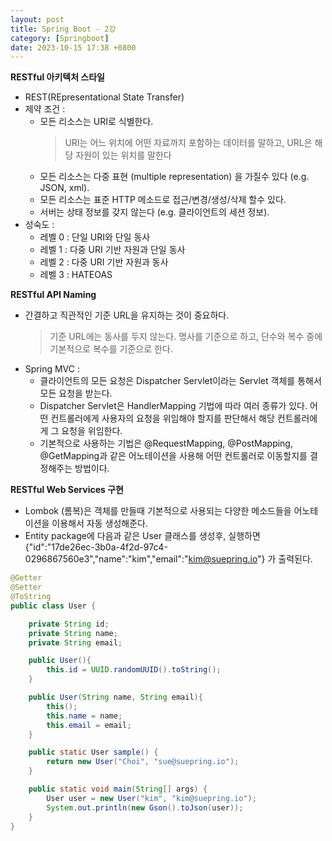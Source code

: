 ```yaml
---
layout: post
title: Spring Boot - 2강
category: [Springboot]
date: 2023-10-15 17:38 +0800
---
```


**RESTful 아키텍처 스타일**
- REST(REpresentational State Transfer) 
- 제약 조건 :
    - 모든 리소스는 URI로 식별한다. 
        > URI는 어느 위치에 어떤 자료까지 포함하는 데이터를 말하고, URL은 해당 자원이 있는 위치를 말한다
    - 모든 리소스는 다중 표현 (multiple representation) 을 가질수 있다 (e.g. JSON, xml).
    - 모든 리소스는 표준 HTTP 메소드로 접근/변경/생성/삭제 할수 있다. 
    - 서버는 상태 정보를 갖지 않는다 (e.g. 클라이언트의 세션 정보). 
- 성숙도 : 
    - 레벨 0 : 단일 URI와 단일 동사
    - 레벨 1 : 다중 URI 기반 자원과 단일 동사
    - 레벨 2 : 다중 URI 기반 자원과 동사
    - 레벨 3 : HATEOAS

**RESTful API Naming**
- 간결하고 직관적인 기준 URL을 유지하는 것이 중요하다.
    > 기준 URL에는 동사를 두지 않는다. 
    > 명사를 기준으로 하고, 단수와 복수 중에 기본적으로 복수를 기준으로 한다. 
- Spring MVC : 
    - 클라이언트의 모든 요청은 Dispatcher Servlet이라는 Servlet 객체를 통해서 모든 요청을 받는다.
    - Dispatcher Servlet은 HandlerMapping 기법에 따라 여러 종류가 있다. 어떤 컨트롤러에게 사용자의 요청을 위임해야 할지를 판단해서 해당 컨트롤러에게 그 요청을 위임한다. 
    - 기본적으로 사용하는 기법은 @RequestMapping, @PostMapping, @GetMapping과 같은 어노테이션을 사용해 어떤 컨트롤러로 이동할지를 결정해주는 방법이다. 

**RESTful Web Services 구현**
- Lombok (롬복)은 객체를 만들때 기본적으로 사용되는 다양한 메소드들을 어노테이션을 이용해서 자동 생성해준다. 
- Entity package에 다음과 같은 User 클래스를 생성후, 실행하면 {"id":"17de26ec-3b0a-4f2d-97c4-0296867560e3","name":"kim","email":"kim@suepring.io"} 가 출력된다. 
```java
@Getter
@Setter
@ToString
public class User {

    private String id;
    private String name;
    private String email;

    public User(){
        this.id = UUID.randomUUID().toString();
    }

    public User(String name, String email){
        this();
        this.name = name;
        this.email = email;
    }

    public static User sample() {
        return new User("Choi", "sue@suepring.io");
    }

    public static void main(String[] args) {
        User user = new User("kim", "kim@suepring.io");
        System.out.println(new Gson().toJson(user));
    }
}
```